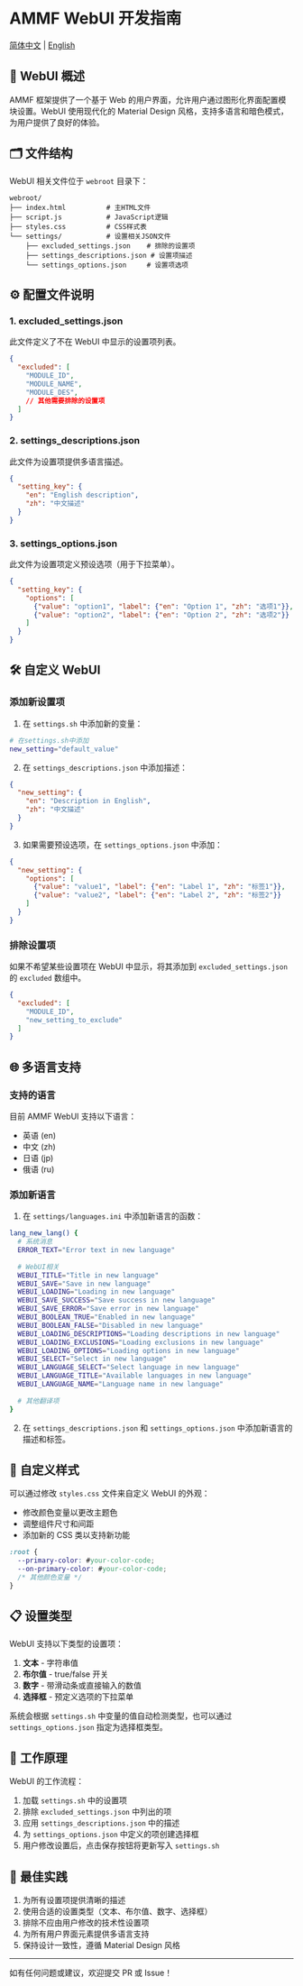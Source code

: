 # AMMF WebUI 开发指南

[简体中文](WEBUI_GUIDE.md) | [English](WEBUI_GUIDE_EN.md)

## 📱 WebUI 概述

AMMF 框架提供了一个基于 Web 的用户界面，允许用户通过图形化界面配置模块设置。WebUI 使用现代化的 Material Design 风格，支持多语言和暗色模式，为用户提供了良好的体验。

## 🗂️ 文件结构

WebUI 相关文件位于 `webroot` 目录下：

```
webroot/
├── index.html          # 主HTML文件
├── script.js           # JavaScript逻辑
├── styles.css          # CSS样式表
└── settings/           # 设置相关JSON文件
    ├── excluded_settings.json    # 排除的设置项
    ├── settings_descriptions.json # 设置项描述
    └── settings_options.json     # 设置项选项
```

## ⚙️ 配置文件说明

### 1. excluded_settings.json

此文件定义了不在 WebUI 中显示的设置项列表。

```json
{
  "excluded": [
    "MODULE_ID",
    "MODULE_NAME",
    "MODULE_DES",
    // 其他需要排除的设置项
  ]
}
```

### 2. settings_descriptions.json

此文件为设置项提供多语言描述。

```json
{
  "setting_key": {
    "en": "English description",
    "zh": "中文描述"
  }
}
```

### 3. settings_options.json

此文件为设置项定义预设选项（用于下拉菜单）。

```json
{
  "setting_key": {
    "options": [
      {"value": "option1", "label": {"en": "Option 1", "zh": "选项1"}},
      {"value": "option2", "label": {"en": "Option 2", "zh": "选项2"}}
    ]
  }
}
```

## 🛠️ 自定义 WebUI

### 添加新设置项

1. 在 `settings.sh` 中添加新的变量：

```bash
# 在settings.sh中添加
new_setting="default_value"
```

2. 在 `settings_descriptions.json` 中添加描述：

```json
{
  "new_setting": {
    "en": "Description in English",
    "zh": "中文描述"
  }
}
```

3. 如果需要预设选项，在 `settings_options.json` 中添加：

```json
{
  "new_setting": {
    "options": [
      {"value": "value1", "label": {"en": "Label 1", "zh": "标签1"}},
      {"value": "value2", "label": {"en": "Label 2", "zh": "标签2"}}
    ]
  }
}
```

### 排除设置项

如果不希望某些设置项在 WebUI 中显示，将其添加到 `excluded_settings.json` 的 `excluded` 数组中。

```json
{
  "excluded": [
    "MODULE_ID",
    "new_setting_to_exclude"
  ]
}
```

## 🌐 多语言支持

### 支持的语言

目前 AMMF WebUI 支持以下语言：
- 英语 (en)
- 中文 (zh)
- 日语 (jp)
- 俄语 (ru)

### 添加新语言

1. 在 `settings/languages.ini` 中添加新语言的函数：

```bash
lang_new_lang() {
  # 系统消息
  ERROR_TEXT="Error text in new language"
  
  # WebUI相关
  WEBUI_TITLE="Title in new language"
  WEBUI_SAVE="Save in new language"
  WEBUI_LOADING="Loading in new language"
  WEBUI_SAVE_SUCCESS="Save success in new language"
  WEBUI_SAVE_ERROR="Save error in new language"
  WEBUI_BOOLEAN_TRUE="Enabled in new language"
  WEBUI_BOOLEAN_FALSE="Disabled in new language"
  WEBUI_LOADING_DESCRIPTIONS="Loading descriptions in new language"
  WEBUI_LOADING_EXCLUSIONS="Loading exclusions in new language"
  WEBUI_LOADING_OPTIONS="Loading options in new language"
  WEBUI_SELECT="Select in new language"
  WEBUI_LANGUAGE_SELECT="Select language in new language"
  WEBUI_LANGUAGE_TITLE="Available languages in new language"
  WEBUI_LANGUAGE_NAME="Language name in new language"
  
  # 其他翻译项
}
```

2. 在 `settings_descriptions.json` 和 `settings_options.json` 中添加新语言的描述和标签。

## 🎨 自定义样式

可以通过修改 `styles.css` 文件来自定义 WebUI 的外观：

- 修改颜色变量以更改主题色
- 调整组件尺寸和间距
- 添加新的 CSS 类以支持新功能

```css
:root {
  --primary-color: #your-color-code;
  --on-primary-color: #your-color-code;
  /* 其他颜色变量 */
}
```

## 📋 设置类型

WebUI 支持以下类型的设置项：

1. **文本** - 字符串值
2. **布尔值** - true/false 开关
3. **数字** - 带滑动条或直接输入的数值
4. **选择框** - 预定义选项的下拉菜单

系统会根据 `settings.sh` 中变量的值自动检测类型，也可以通过 `settings_options.json` 指定为选择框类型。

## 🔄 工作原理

WebUI 的工作流程：

1. 加载 `settings.sh` 中的设置项
2. 排除 `excluded_settings.json` 中列出的项
3. 应用 `settings_descriptions.json` 中的描述
4. 为 `settings_options.json` 中定义的项创建选择框
5. 用户修改设置后，点击保存按钮将更新写入 `settings.sh`

## 🚀 最佳实践

1. 为所有设置项提供清晰的描述
2. 使用合适的设置类型（文本、布尔值、数字、选择框）
3. 排除不应由用户修改的技术性设置项
4. 为所有用户界面元素提供多语言支持
5. 保持设计一致性，遵循 Material Design 风格

---

如有任何问题或建议，欢迎提交 PR 或 Issue！
